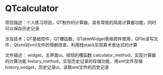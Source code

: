# QTcalculator
项目描述：个人练习项目，QT制作的计算器，具有常规的简易计算器功能，同时可以保存历史记录

涉及技术：QT基础控件，QT槽函数，QTableWidget表格控件使用，QFile读写文件，Qtxml对xml文件的增删改查，利用栈stack实现算术表达式的计算

文件描述：
         widget，主界面ui，按钮的槽函数
         calculator_method，实现计算器的计算功能
         history_method，实现历史记录的存储功能，用xml文件存储
         history_widget，历史记录ui，读取xml文件的历史记录
